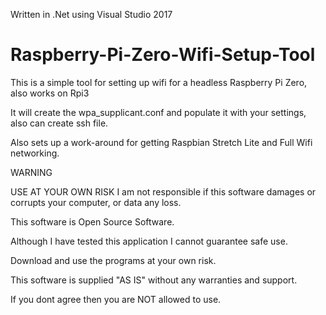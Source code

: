 Written in .Net using Visual Studio 2017

# Raspberry-Pi-Zero-Wifi-Setup-Tool

This is a simple tool for setting up wifi for a headless Raspberry Pi Zero, also works on Rpi3

It will create the wpa_supplicant.conf and populate it with your settings, also can create ssh file.

Also sets up a work-around for getting Raspbian Stretch Lite and Full Wifi networking.



WARNING

USE AT YOUR OWN RISK
I am not responsible if this software damages or corrupts your 
computer, or data any loss.

This software is Open Source Software. 

Although I have tested this application I cannot guarantee safe use. 

Download and use the programs at your own risk.

This software is supplied "AS IS" without any warranties and support.

If you dont agree then you are NOT allowed to use.
